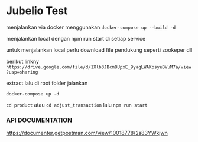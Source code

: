 # Jubelio Test



menjalankan via docker menggunakan `docker-compose up --build -d`

menjalankan local dengan npm run start di setiap service

untuk menjalankan local perlu download file pendukung seperti zookeper dll

berikut linkny
`https://drive.google.com/file/d/1Xlb3JBcm8UpxE_9yagLWAKpsyeBVuM7a/view?usp=sharing`

extract lalu di root folder jalankan

`docker-compose up -d`

`cd product` atau `cd adjust_transaction` lalu `npm run start`

### API DOCUMENTATION

https://documenter.getpostman.com/view/10018778/2s83YWkjwn
